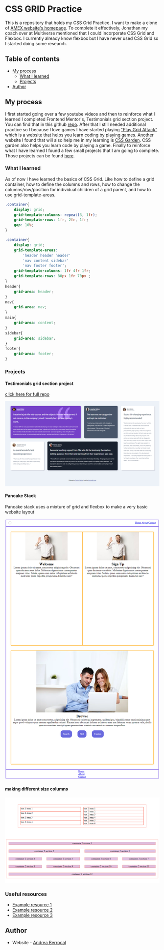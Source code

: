 # CSS GRID Practice

This is a repository that holds my CSS Grid Practice. I want to make a clone of [AMEX website's homepage](https://www.americanexpress.com/). To complete it effectively, Jonathan my
coach over at Multiverse mentioned that I could incorporate CSS Grid and Flexbox. I currently already know flexbox but I have never used CSS Grid so I started doing some research.
## Table of contents

- [My process](#my-process)
  - [What I learned](#what-i-learned)
  - [Projects](#projects)
- [Author](#author)

## My process

I first started going over a few youtube videos and then to reinforce what I learned I completed Frontend Mentor's, Testimonials grid section project. You can find that in this github [repo](https://github.com/An-Be/Testimonials-grid-section-solution).
After that I still needed additional practice so I because I love games I have started playing ["Play Grid Attack"](https://codingfantasy.com/games/css-grid-attack/play) which is a website that helps you learn coding by playing games. Another website I found that will also help me in my learning is [CSS Garden](https://cssgridgarden.com/). CSS garden also helps you learn code by playing a game. Finally to reinforce what I have learned I found a few small projects that I am going to complete. Those projects can be found [here](https://www.freecodecamp.org/news/learn-css-grid-by-building-5-layouts/).

### What I learned

As of now I have learned the basics of CSS Grid. Like how to define a grid container, how to define the columns and rows, how to change the columns/row/position for individual children of a grid parent, and how to use grid-template-areas.

```css
.container{
    display: grid;
    grid-template-columns: repeat(3, 1fr);
    grid-template-rows: 1fr, 2fr, 1fr;
    gap: 10%;
}

```
```css
.container{
    display: grid;
    grid-template-areas: 
        'header header header'
        'nav content sidebar'
        'nav footer footer';
    grid-template-columns: 1fr 4fr 1fr;
    grid-template-rows: 80px 1fr 70px ;
}
header{
    grid-area: header;
}
nav{
    grid-area: nav;
}
main{
    grid-area: content;
}
sidebar{
    grid-area: sidebar;
}
footer{
    grid-area: footer;
}

```

### Projects

#### Testimonials grid section project

[click here for full repo](https://github.com/An-Be/Testimonials-grid-section-solution)

![](/images/Screenshot-large.png)

#### Pancake Stack

Pancake stack uses a mixture of grid and flexbox to make a very basic website layout

![](/images/pancake-stack.png)

#### making different size columns

![](/images/columns.png)

### Useful resources

- [Example resource 1](https://css-tricks.com/snippets/css/complete-guide-grid/)
- [Example resource 2](https://developer.mozilla.org/en-US/docs/Web/CSS/CSS_Grid_Layout)
- [Example resource 3](https://www.w3schools.com/css/css_grid.asp)

## Author

- Website - [Andrea Berrocal](https://andreacodes-alpha.vercel.app/)